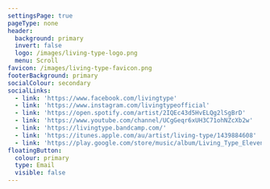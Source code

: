 ```yaml
---
settingsPage: true
pageType: none
header:
  background: primary
  invert: false
  logo: /images/living-type-logo.png
  menu: Scroll
favicon: /images/living-type-favicon.png
footerBackground: primary
socialColour: secondary
socialLinks:
  - link: 'https://www.facebook.com/livingtype'
  - link: 'https://www.instagram.com/livingtypeofficial'
  - link: 'https://open.spotify.com/artist/2IQEc43d5HvELQg2lSgBrD'
  - link: 'https://www.youtube.com/channel/UCgGeqr6xUH3C71ohNZcXb2w'
  - link: 'https://livingtype.bandcamp.com/'
  - link: 'https://itunes.apple.com/au/artist/living-type/1439884608'
  - link: 'https://play.google.com/store/music/album/Living_Type_Eleven_EP?id=Bfpyccvlitkyozku7gt7w5drvla'
floatingButton:
  colour: primary
  type: Email
  visible: false
---
```


